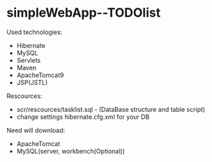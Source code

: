 # simpleWebApp--TODOlist

Used technologies:
- Hibernate
- MySQL
- Servlets
- Maven
- ApacheTomcat9
- JSP(JSTL)

Rescources:
- scr/rescources/tasklist.sql - (DataBase structure and table script)
- change settings hibernate.cfg.xml for your DB

Need will download:
- ApacheTomcat
- MySQL(server, workbench(Optional))